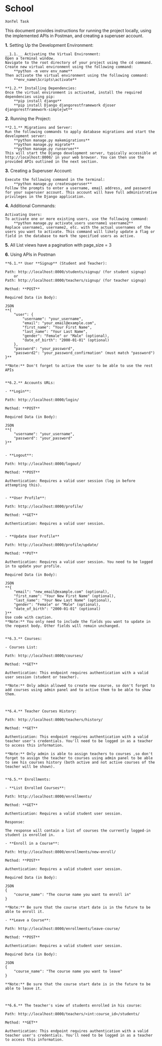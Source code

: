 # School
    XonTel Task

This document provides instructions for running the project locally, using the implemented APIs in Postman, and creating a superuser account.

__1.__ Setting Up the Development Environment:

    __1.1.__ Activating the Virtual Environment:
    Open a terminal window.
    Navigate to the root directory of your project using the cd command.
    Create new virtual environment using the following command:
        **python -m venv env_name**
    Then activate the virtual environment using the following command: 
        **env_name\Scripts\activate**

    **1.2.** Installing Dependencies:
    Once the virtual environment is activated, install the required dependencies using pip:
        **pip install django**
        **pip install Django djangorestframework djoser djangorestframework-simplejwt**


**2.** Running the Project:

    **2.1.** Migrations and Server:
    Run the following commands to apply database migrations and start the development server:
        **python manage.py makemigrations**
        **python manage.py migrate**
        **python manage.py runserver**
    This will start the Django development server, typically accessible at http://localhost:8000/ in your web browser. You can then use the provided APIs outlined in the next section.


**3.** Creating a Superuser Account:

    Execute the following command in the terminal:
        **python manage.py createsuperuser**
    Follow the prompts to enter a username, email address, and password for your superuser account. This account will have full administrative privileges in the Django application.


**4.** Additional Commands:

    Activating Users:
    To activate one or more existing users, use the following command:
        **python manage.py activate_users username1 username2**
    Replace username1, username2, etc. with the actual usernames of the users you want to activate. This command will likely update a flag or field in the database to mark the specified users as active.


**5.** All List views have a pagination with page_size = 3


**6.** Using APIs in Postman

    **6.1.** User **Signup** (Student and Teacher):

    Path: http://localhost:8000/students/signup/ (for student signup)
        or
    Path: http://localhost:8000/teachers/signup/ (for teacher signup)

    Method: **POST**

    Required Data (in Body):

    JSON
    **{
        "user": {
            "username": "your_username",
            "email": "your_email@example.com",
            "first_name": "Your First Name",
            "last_name": "Your Last Name",
            "gender": "Female" or "Male" (optional),
            "date_of_birth": "2000-01-01" (optional)
        },
        "password": "your_password",
        "password2": "your_password_confirmation" (must match "password")
    }**

    **Note:** Don't forget to active the user to be able to use the rest APIs


    **6.2.** Accounts URLs:

    - **Login**:

    Path: http://localhost:8000/login/

    Method: **POST**

    Required Data (in Body):

    JSON
    **{
        "username": "your_username",
        "password": "your_password"
    }**


    - **Logout**:

    Path: http://localhost:8000/logout/

    Method: **POST**

    Authentication: Requires a valid user session (log in before attempting this).


    - **User Profile**:

    Path: http://localhost:8000/profile/

    Method: **GET**

    Authentication: Requires a valid user session.


    - **Update User Profile**

    Path: http://localhost:8000/profile/update/

    Method: **PUT**

    Authentication: Requires a valid user session. You need to be logged in to update your profile.

    Required Data (in Body):

    JSON
    **{
        "email": "new_email@example.com" (optional),
        "first_name": "Your New First Name" (optional),
        "last_name": "Your New Last Name" (optional),
        "gender": "Female" or "Male" (optional),
        "date_of_birth": "2000-01-01" (optional)
    }**
    Use code with caution.
    **Note:** You only need to include the fields you want to update in the request body. Other fields will remain unchanged.


    **6.3.** Courses:

    - Courses List:

    Path: http://localhost:8000/courses/

    Method: **GET**

    Authentication: This endpoint requires authentication with a valid user session (student or teacher).

    **Note:** Only admin allowed to create new course, so don't forget to add courses using admin panel and to active them to be able to show them.



    **6.4.** Teacher Courses History:

    Path: http://localhost:8000/teachers/history/

    Method: **GET**

    Authentication: This endpoint requires authentication with a valid teacher user's credentials. You'll need to be logged in as a teacher to access this information.

    **Note:** Only admin is able to assign teachers to courses ,so don't forget to assign the teacher to courses using admin panel to be able to see his courses history (both active and not active courses of the teacher will be shown).


    **6.5.** Enrollments:

    - **List Enrolled Courses**:

    Path: http://localhost:8000/enrollments/

    Method: **GET**

    Authentication: Requires a valid student user session.

    Response:

    The response will contain a list of courses the currently logged-in student is enrolled in.

    - **Enroll in a Course**:

    Path: http://localhost:8000/enrollments/new-enroll/

    Method: **POST**

    Authentication: Requires a valid student user session.

    Required Data (in Body):

    JSON
    {
        "course_name": "The course name you want to enroll in"
    }
    
    **Note:** Be sure that the course start date is in the future to be able to enroll it.

    - **Leave a Course**:

    Path: http://localhost:8000/enrollments/leave-course/

    Method: **POST**

    Authentication: Requires a valid student user session.

    Required Data (in Body):

    JSON
    {
        "course_name": "The course name you want to leave"
    }
    
    **Note:** Be sure that the course start date is in the future to be able to leave it.



    **6.6.** The teacher's view of students enrolled in his course:

    Path: http://localhost:8000/teachers/<int:course_id>/students/

    Method: **GET**

    Authentication: This endpoint requires authentication with a valid teacher user's credentials. You'll need to be logged in as a teacher to access this information.
